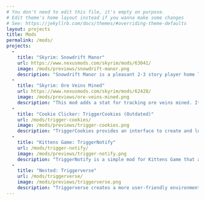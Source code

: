 ```yaml
---
# You don't need to edit this file, it's empty on purpose.
# Edit theme's home layout instead if you wanna make some changes
# See: https://jekyllrb.com/docs/themes/#overriding-theme-defaults
layout: projects
title: Mods
permalink: /mods/
projects:
  -
    title: "Skyrim: Snowdrift Manor"
    url: https://www.nexusmods.com/skyrim/mods/63041/
    image: /mods/previews/snowdrift-manor.png
    description: "Snowdrift Manor is a pleasant 2-3 story player home located in the snowy Northwest region of Skyrim near Meridia's Statue. The house comes with all the amenities including an alchemy lab, enchanting table, kitchen (with optional oven), and an outdoor smithy and chopping block. There are also a total of 11-15 indoor planters. The player bedroom has an option to add a children's room to allow for adopting children. You can build a follower's quarters where up to 3 followers can stay. There's also a Dragon Priest Mask shrine, a shelf for Dragon Claws, and a shelf for Insect Jars. You can also hire a bard to play music in your home and a merchant to sell with."
  -
    title: "Skyrim: Ore Veins Mined"
    url: https://www.nexusmods.com/skyrim/mods/62428/
    image: /mods/previews/ore-veins-mined.png
    description: "This mod adds a stat for tracking ore veins mined. It can be found in the statistics menu in the crafting section. The statistic will not count any ore veins you mined before adding this mod. This is a statistic that I always thought the game needed. It's a slow and unlucrative process and there's no reason to do it late-game when you can buy the ore in bulk. At least now you can get the satisfaction of knowing you incremented a counter in the game while wasting 10 whole seconds for 9 gold worth of iron ore."
  -
    title: "Cookie Clicker: TriggerCookies (Outdated)"
    url: /mods/trigger-cookies/
    image: /mods/previews/trigger-cookies.png
    description: "TriggerCookies provides an interface to create and load mods that all work together. TriggerCookies comes with a large supply of mods that already cover most areas of the game. You can pick and choose which ones you like, or make your own mods that better suit your needs. Included Mods: AutoCookie, StatCookie, EnhanceCookie, HotfixCookie, and CheatCookie."
  -
    title: "Kittens Game: TriggerNotify"
    url: /mods/trigger-notify/
    image: /mods/previews/trigger-notify.png
    description: "TriggerNotify is a simple mod for Kittens Game that alerts the user with a sound when a resource hits its limit. Each resource has a unique sound when hit so it's differentiable while multitasking. The mod comes with a menu for customization. You can mute specific resources or use a custom sound for a resource."
  -
    title: "Nested: Triggerverse"
    url: /mods/triggerverse/
    image: /mods/previews/triggerverse.png
    description: "Triggerverse creates a more user-friendly environment in Nested making it easier to explore infinitely. This mod will count the total nodes in existence, as well as allow you to remove nodes or recenter a node to be the primary node. Triggerverse will also save your current theme. As a bonus it also adds theme park categories randomly into cities."
---
```


